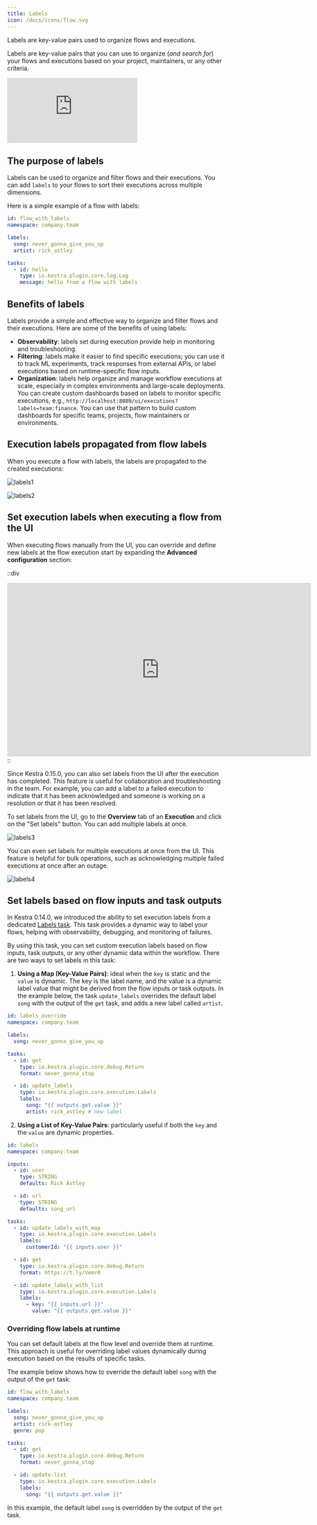 ```yaml
---
title: Labels
icon: /docs/icons/flow.svg
---
```


Labels are key-value pairs used to organize flows and executions.

Labels are key-value pairs that you can use to organize (_and search for_) your flows and executions based on your project, maintainers, or any other criteria.

<div class="video-container">
  <iframe src="https://www.youtube.com/embed/dwuj5jOHIOA?si=ioct3HALKVKojax4" title="YouTube video player" frameborder="0" allow="accelerometer; autoplay; clipboard-write; encrypted-media; gyroscope; picture-in-picture; web-share" referrerpolicy="strict-origin-when-cross-origin" allowfullscreen></iframe>
</div>

## The purpose of labels

Labels can be used to organize and filter flows and their executions. You can add `labels` to your flows to sort their executions across multiple dimensions.

Here is a simple example of a flow with labels:

```yaml
id: flow_with_labels
namespace: company.team

labels:
  song: never_gonna_give_you_up
  artist: rick_astley

tasks:
  - id: hello
    type: io.kestra.plugin.core.log.Log
    message: hello from a flow with labels
```

## Benefits of labels

Labels provide a simple and effective way to organize and filter flows and their executions. Here are some of the benefits of using labels:

- **Observability**: labels set during execution provide help in monitoring and troubleshooting.
- **Filtering**: labels make it easier to find specific executions; you can use it to track ML experiments, track responses from external APIs, or label executions based on runtime-specific flow inputs.
- **Organization**: labels help organize and manage workflow executions at scale, especially in complex environments and large-scale deployments. You can create custom dashboards based on labels to monitor specific executions, e.g., `http://localhost:8080/ui/executions?labels=team:finance`. You can use that pattern to build custom dashboards for specific teams, projects, flow maintainers or environments.

## Execution labels propagated from flow labels

When you execute a flow with labels, the labels are propagated to the created executions:

![labels1](/docs/concepts/labels1.png)

![labels2](/docs/concepts/labels2.png)

## Set execution labels when executing a flow from the UI

When executing flows manually from the UI, you can override and define new labels at the flow execution start by expanding the **Advanced configuration** section:

::div
<iframe width="700" height="400" src="https://www.youtube.com/embed/XwOQtqdZGZE?si=2jA71fRTDBkBF76P" title="YouTube video player" frameborder="0" allow="accelerometer; autoplay; clipboard-write; encrypted-media; gyroscope; picture-in-picture; web-share" allowfullscreen></iframe>
::


Since Kestra 0.15.0, you can also set labels from the UI after the execution has completed. This feature is useful for collaboration and troubleshooting in the team. For example, you can add a label to a failed execution to indicate that it has been acknowledged and someone is working on a resolution or that it has been resolved.

To set labels from the UI, go to the **Overview** tab of an **Execution** and click on the "Set labels" button. You can add multiple labels at once.

![labels3](/docs/concepts/labels3.png)

You can even set labels for multiple executions at once from the UI. This feature is helpful for bulk operations, such as acknowledging multiple failed executions at once after an outage.

![labels4](/docs/concepts/labels4.png)

## Set labels based on flow inputs and task outputs

In Kestra 0.14.0, we introduced the ability to set execution labels from a dedicated [Labels task](/plugins/core/tasks/executions/io.kestra.plugin.core.execution.Labels). This task provides a dynamic way to label your flows, helping with observability, debugging, and monitoring of failures.

By using this task, you can set custom execution labels based on flow inputs, task outputs, or any other dynamic data within the workflow. There are two ways to set labels in this task:

1. **Using a Map (Key-Value Pairs)**: ideal when the `key` is static and the `value` is dynamic. The key is the label name, and the value is a dynamic label value that might be derived from the flow inputs or task outputs. In the example below, the task `update_labels` overrides the default label `song` with the output of the `get` task, and adds a new label called `artist`.

```yaml
id: labels_override
namespace: company.team

labels:
  song: never_gonna_give_you_up

tasks:
  - id: get
    type: io.kestra.plugin.core.debug.Return
    format: never_gonna_stop

  - id: update_labels
    type: io.kestra.plugin.core.execution.Labels
    labels:
      song: "{{ outputs.get.value }}"
      artist: rick_astley # new label
```

2. **Using a List of Key-Value Pairs**: particularly useful if both the `key` and the `value` are dynamic properties.

```yaml
id: labels
namespace: company.team

inputs:
  - id: user
    type: STRING
    defaults: Rick Astley

  - id: url
    type: STRING
    defaults: song_url

tasks:
  - id: update_labels_with_map
    type: io.kestra.plugin.core.execution.Labels
    labels:
      customerId: "{{ inputs.user }}"

  - id: get
    type: io.kestra.plugin.core.debug.Return
    format: https://t.ly/Vemr0

  - id: update_labels_with_list
    type: io.kestra.plugin.core.execution.Labels
    labels:
      - key: "{{ inputs.url }}"
        value: "{{ outputs.get.value }}"
```

### Overriding flow labels at runtime

You can set default labels at the flow level and override them at runtime. This approach is useful for overriding label values dynamically during execution based on the results of specific tasks.

The example below shows how to override the default label `song` with the output of the `get` task:

```yaml
id: flow_with_labels
namespace: company.team

labels:
  song: never_gonna_give_you_up
  artist: rick-astley
  genre: pop

tasks:
  - id: get
    type: io.kestra.plugin.core.debug.Return
    format: never_gonna_stop

  - id: update-list
    type: io.kestra.plugin.core.execution.Labels
    labels:
      song: "{{ outputs.get.value }}"
```

In this example, the default label `song` is overridden by the output of the `get` task.


